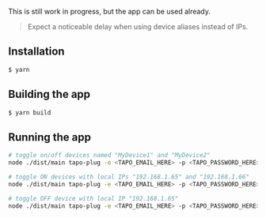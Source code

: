 This is still work in progress, but the app can be used already.

> Expect a noticeable delay when using device aliases instead of IPs.

## Installation

```bash
$ yarn
```

## Building the app

```bash
$ yarn build
```
## Running the app

```bash
# toggle on/off devices named "MyDevice1" and "MyDevice2"
node ./dist/main tapo-plug -e <TAPO_EMAIL_HERE> -p <TAPO_PASSWORD_HERE> -d "MyDevice1,MyDevice2" -t

# toggle ON devices with local IPs "192.168.1.65" and "192.168.1.66"
node ./dist/main tapo-plug -e <TAPO_EMAIL_HERE> -p <TAPO_PASSWORD_HERE> -i "192.168.1.65,192.168.1.66" -s 1

# toggle OFF device with local IP "192.168.1.65"
node ./dist/main tapo-plug -e <TAPO_EMAIL_HERE> -p <TAPO_PASSWORD_HERE> -i "192.168.1.65" -s 0
```

